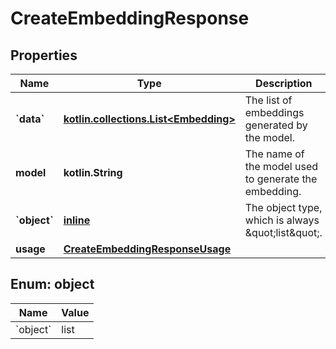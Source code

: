 
# CreateEmbeddingResponse

## Properties
Name | Type | Description | Notes
------------ | ------------- | ------------- | -------------
**&#x60;data&#x60;** | [**kotlin.collections.List&lt;Embedding&gt;**](Embedding.md) | The list of embeddings generated by the model. | 
**model** | **kotlin.String** | The name of the model used to generate the embedding. | 
**&#x60;object&#x60;** | [**inline**](#&#x60;Object&#x60;) | The object type, which is always \&quot;list\&quot;. | 
**usage** | [**CreateEmbeddingResponseUsage**](CreateEmbeddingResponseUsage.md) |  | 


<a id="`Object`"></a>
## Enum: object
Name | Value
---- | -----
&#x60;object&#x60; | list




